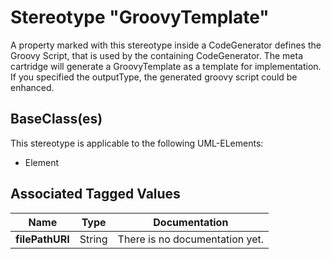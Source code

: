 
[comment]: <> (THIS FILE IS GENERATED AS LONG AS THIS LINE EXISTS)

# Stereotype "GroovyTemplate"


A property marked with this stereotype inside a CodeGenerator defines the Groovy Script, that is used by the containing CodeGenerator. 
The meta cartridge will generate a GroovyTemplate as a template for implementation. If you specified the outputType, the generated groovy script could be enhanced. 


## BaseClass(es)
This stereotype is applicable to the following UML-ELements:

* Element


## Associated Tagged Values
| Name | Type | Documentation |
|------|-------|----------------------------------------|
|__filePathURI__| String | There is no documentation yet. |

